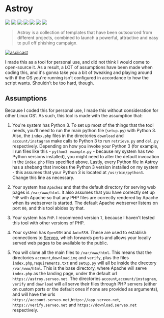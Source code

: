 # Astroy

[<img src="https://img.shields.io/badge/Python-3.5%20%7C%203.6%20%7C%203.7-red.svg">]()
[<img src="https://img.shields.io/badge/Requirements-Up%20To%20Date-green.svg">]()
[<img src="https://img.shields.io/badge/Apache-v2.4.38-lightgrey.svg">]()
[<img src="https://img.shields.io/badge/PHP-v7.3.2-orange.svg">]()
[<img src="https://img.shields.io/badge/License-MIT-blue.svg">]()
[<img src="https://img.shields.io/badge/OS-Kali%20Linux-brightgreen.svg">]()
[<img src="https://img.shields.io/badge/OpenSSH-v7.9-red.svg">]()

> Astroy is a collection of templates that have been outsourced from different projects, combined to launch a powerful, attractive and easy to pull off phishing campaign.

[![asciicast](https://asciinema.org/a/fz787azSdbP34fi9iE7dpf0hd.svg)](https://asciinema.org/a/fz787azSdbP34fi9iE7dpf0hd)

I made this as a tool for personal use, and did not think I would come to open-source it. As a result, a LOT of assumptions have been made when coding this, and it's gonna take you a bit of tweaking and playing around with if the OS you're running isn't configured in accordance to how the script wants. Shouldn't be too hard, though.

## Assumptions

Because I coded this for personal use, I made this without consideration for other Linux OS'. As such, this tool is made with the assumption that:

1. You're system has Python 3. To set up most of the things that the tool needs, you'll need to run the main python file (``setup.py``) with Python 3. Also, the ``index.php`` files in the directories ``download`` and ``account/instagram`` make calls to Python 3 to run ``retrieve.py`` and ``del.py`` respectively. Depending on how you invoke your Python 3 (for example, I run files like this - ``python3 example.py`` - because my system has two Python versions installed), you might need to alter the default invocation in the ``index.php`` files specified above. Lastly, every Python file in Astroy has a shebang that invokes the Python 3 version installed on my system - this assumes that your Python 3 is located at ``/usr/bin/python3``. Change this line as necessary.

2. Your system has ``Apache2`` and that the default directory for serving web pages is ``/var/www/html``. It also assumes that you have correctly set up ``PHP`` with Apache so that any PHP files are correctly rendered by Apache when its webserver is started. The default Apache webserver listens on port `80`, and this tool abides by that.

3. Your system has ``PHP``. I recommend version ``7``, because I haven't tested this tool with other versions of PHP. 

4. Your system has ``OpenSSH`` and ``AutoSSH``. These are used to establish connections to [Serveo](http://serveo.net), which forwards ports and allows your locally served web pages to be available to the public.

5. You will clone all the main files to ``/var/www/html``. This means that the directories ``account``,``download``,``img`` and ``verify``, plus the files ``index.php``,``requirements.txt`` and ``setup.py`` will all be inside the directory ``/var/www/html``. This is the base directory, where Apache will serve ``index.php`` as the landing page, under the default url ``https://astroy.serveo.net``. The directories ``account``,``account/instagram``, ``verify`` and ``download`` will all serve their files through PHP servers (either on custom ports or the default ones if none are provided as arguments), and will have the urls ``https://account.serveo.net``,``https://app.serveo.net``, ``https://verify.serveo.net`` and ``https://download.serveo.net`` respectively.
